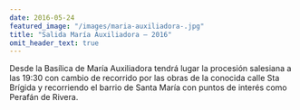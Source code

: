 ```yaml
---
date: 2016-05-24
featured_image: "/images/maria-auxiliadora-.jpg"
title: "Salida María Auxiliadora – 2016"
omit_header_text: true
---
```


Desde la Basílica de María Auxiliadora tendrá lugar la procesión salesiana a las 19:30 con cambio de recorrido por las obras de la conocida calle Sta Brígida y  recorriendo el barrio de Santa María con puntos de interés como Perafán de Rivera.
